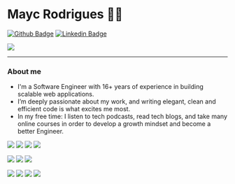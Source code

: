 # Mayc Rodrigues :man_technologist:

[![Github Badge](https://img.shields.io/badge/-Github-000?style=flat-square&logo=Github&logoColor=white&link=https://github.com/maycrodrigues)](https://github.com/maycrodrigues) 
[![Linkedin Badge](https://img.shields.io/badge/-LinkedIn-blue?style=flat-square&logo=Linkedin&logoColor=white&link=https://www.linkedin.com/in/maycrodrigues/)](https://www.linkedin.com/in/maycrodrigues/) 

<a href="https://github.com/maycrodrigues/maycrodrigues">
  <img align="center" src="https://github-readme-stats.vercel.app/api?username=maycrodrigues&show_icons=true&line_height=27&count_private=true&title_color=ffffff&text_color=c9cacc&icon_color=9400D3&bg_color=1d1f21&hide=contribs,issues,prs"/>
</a>

---

### About me

- I'm a Software Engineer with 16+ years of experience in building scalable web applications.
- I’m deeply passionate about my work, and writing elegant, clean and efficient code is what excites me most. 
- In my free time: I listen to tech podcasts, read tech blogs, and take many online courses in order to develop a growth mindset and become a better Engineer.


![](https://img.shields.io/badge/S.O.L.I.D-✓-green?style=flat)
![](https://img.shields.io/badge/Clean_Architecture-✓-green?style=flat)
![](https://img.shields.io/badge/Clean_Code-✓-green?style=flat)
![](https://img.shields.io/badge/TDD-✓-green?style=flat)

![](https://img.shields.io/badge/NodeJS-✓-green?style=flat)
![](https://img.shields.io/badge/TypeScript-✓-green?style=flat)
![](https://img.shields.io/badge/JavaScript-✓-green?style=flat)

![](https://img.shields.io/badge/VueJS-✓-green?style=flat)
![](https://img.shields.io/badge/Angular-✓-green?style=flat)
![](https://img.shields.io/badge/Svelte-✓-green?style=flat)
![](https://img.shields.io/badge/React-✓-green?style=flat)

